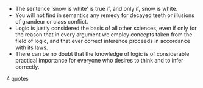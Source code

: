  - The sentence ‘snow is white’ is true if, and only if, snow is white.
 - You will not find in semantics any remedy for decayed teeth or illusions of grandeur or class conflict.
 - Logic is justly considered the basis of all other sciences, even if only for the reason that in every argument we employ concepts taken from the field of logic, and that ever correct inference proceeds in accordance with its laws.
 - There can be no doubt that the knowledge of logic is of considerable practical importance for everyone who desires to think and to infer correctly.

4 quotes